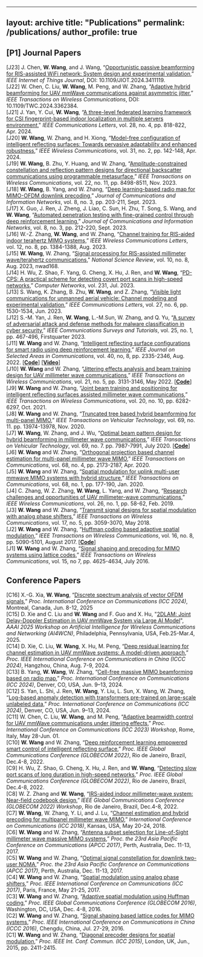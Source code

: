 ---
layout: archive
title: "Publications"
permalink: /publications/
author_profile: true
------
[P1] 
Journal Papers 
------
[J23] J. Chen, **W. Wang**, and J. Wang, “[Opportunistic passive beamforming for RIS-assisted WiFi network: System design and experimental validation](https://ieeexplore.ieee.org/document/10552124),” *IEEE Internet of Things Journal*, DOI: 10.1109/JIOT.2024.3411119. <br>
[J22] W. Chen, C. Liu, **W. Wang**, M. Peng, and W. Zhang, “[Adaptive hybrid beamforming for UAV mmWave communications against asymmetric jitter](https://ieeexplore.ieee.org/document/10436051),” *IEEE Transactions on Wireless Communications*, DOI: 10.1109/TWC.2024.3362384. <br>
[J21] J. Yan, Y. Cui, **W. Wang**, “[A three-level federated learning framework for CSI fingerprint-based indoor localization in multiple servers environment](https://ieeexplore.ieee.org/document/10412104)," *IEEE Communications Letters*, vol. 28, no. 4, pp. 818-822, Apr. 2024. <br>
[J20] **W. Wang**, W. Zhang, and H. Xiong, “[Model-free configuration of intelligent reflecting surfaces: Towards pervasive adaptability and enhanced robustness](https://ieeexplore.ieee.org/document/10049303),” *IEEE Wireless Communications*, vol. 31, no. 2, pp. 142-148, Apr. 2024. <br>
[J19] **W. Wang**, B. Zhu, Y. Huang, and W. Zhang, “[Amplitude-constrained constellation and reflection pattern designs for directional backscatter communications using programmable metasurface](https://ieeexplore.ieee.org/document/10097675),”  *IEEE Transactions on Wireless Communications*, vol. 22, no. 11, pp. 8498-8511, Nov. 2023. <br>
[J18] **W. Wang**, B. Yang, and W. Zhang, “[Deep learning-based radio map for MIMO-OFDM downlink precoding](https://ieeexplore.ieee.org/document/10272348),”  *Journal of Communications and Information Networks*, vol. 8, no. 3, pp. 203-211, Sept. 2023. <br>
[J17] X. Guo, J. Ren, J. Zheng, J. Liao, C. Sun, H. Zhu, T. Song, S. Wang, and **W. Wang**, “[Automated penetration testing with fine-grained control through deep reinforcement learning](https://ieeexplore.ieee.org/document/10272349),” *Journal of Communications and Information Networks*, vol. 8, no. 3, pp. 212-220, Sept. 2023. <br>
[J16] W.-Z. Zhang, **W. Wang**, and W. Zhang, “[Channel training for RIS-aided indoor terahertz MIMO systems,](https://ieeexplore.ieee.org/abstract/document/10123013)” *IEEE Wireless Communications Letters*, vol. 12, no. 8, pp. 1384-1388, Aug. 2023. <br>
[J15] **W. Wang**, W. Zhang, “[Signal processing for RIS-assisted millimeter wave/terahertz communications](https://academic.oup.com/nsr/advance-article-abstract/doi/10.1093/nsr/nwad168/7190655)," *National Science Review*, vol. 10, no. 8, Aug. 2023, nwad168. <br>
[J14] H. Wu, Z. Shao, F. Yang, G. Cheng, X. Hu, J. Ren, and **W. Wang**, “[PD-CPS: A practical scheme for detecting covert port scans in high-speed networks](https://doi.org/10.1016/j.comnet.2023.109825),”
*Computer Networks*, vol. 231, Jul. 2023. <br>
[J13] S. Wang, K. Zhang, B. Zhu, **W. Wang**, and Z. Zhang, “[Visible light communications for unmanned aerial vehicle: Channel modeling and experimental validation](https://ieeexplore.ieee.org/document/10103523),” *IEEE Communications Letters*, vol. 27, no. 6, pp. 1530-1534, Jun. 2023. <br>
[J12] S.-M. Yan, J. Ren, **W. Wang**, L.-M.Sun, W. Zhang, and Q. Yu, “[A survey of adversarial attack and defense methods for malware classification in cyber security](https://ieeexplore.ieee.org/document/9964330),” *IEEE Communications Surveys and Tutorials*, vol. 25, no. 1, pp. 467-496, Firstquarter 2023. <br>
[J11] **W. Wang** and W. Zhang, “[Intelligent reflecting surface configurations for smart radio using deep reinforcement learning](https://ieeexplore.ieee.org/document/9794416),” *IEEE Journal on Selected Areas in Communications*, vol. 40, no, 8, pp. 2335-2346, Aug. 2022. [[**Code**](https://github.com/WeiWang-WYS/IRSconfigurationDRL)] [[**Video**](https://weiwang-wys.github.io/talks/2022-12-7-talk)]<br>
[J10] **W. Wang** and W. Zhang, “[Jittering effects analysis and beam training design for UAV millimeter wave communications](https://ieeexplore.ieee.org/document/9573459),” *IEEE Transactions on Wireless Communications*, vol. 21, no. 5, pp. 3131-3146, May 2022. [[**Code**](https://github.com/WeiWang-WYS/Near-Field_Far-Field)]<br>
[J9] **W. Wang** and W. Zhang, “[Joint beam training and positioning for intelligent reflecting surfaces assisted millimeter wave communications](https://ieeexplore.ieee.org/document/9410435),” *IEEE Transactions on Wireless Communications*, vol. 20, no. 10, pp. 6282-6297, Oct. 2021. <br>
[J8] **W. Wang** and W. Zhang, “[Truncated tree based hybrid beamforming for multi-panel MIMO](https://ieeexplore.ieee.org/document/9199129/),” *IEEE Transactions on Vehicular Technology*, vol. 69, no. 11. pp. 13974-13978, Nov. 2020. <br>
[J7] **W. Wang**, W. Zhang, and J. Wu, “[Optimal beam pattern design for hybrid beamforming in millimeter wave communications](https://ieeexplore.ieee.org/document/9086134),” *IEEE Transactions on Vehicular Technology*, vol. 69, no. 7. pp. 7987-7991, July 2020. [[**Code**](https://github.com/WeiWang-WYS/BeamPatternDesign)] <br>
[J6] **W. Wang** and W. Zhang, “[Orthogonal projection based channel estimation for multi-panel millimeter wave MIMO](https://ieeexplore.ieee.org/document/8955809),” *IEEE Transactions on Communications*, vol. 68, no. 4, pp. 2173-2187, Apr. 2020. <br>
[J5] **W. Wang** and W. Zhang, “[Spatial modulation for uplink multi-user mmwave MIMO systems with hybrid structure](https://ieeexplore.ieee.org/document/8876878/),” *IEEE Transactions on Communications*, vol. 68, no. 1, pp. 177-190, Jan. 2020. <br>
[J4] C. Zhang, W. Z. Zhang, **W. Wang**, L. Yang, and W. Zhang, “[Research challenges and opportunities of UAV millimeter-wave communications](https://ieeexplore.ieee.org/document/8641426/),” *IEEE Wireless Communications*, vol. 26, no. 1, pp. 58-62, Feb. 2019. <br>
[J3] **W. Wang** and W. Zhang, “[Transmit signal designs for spatial modulation with analog phase shifters](http://ieeexplore.ieee.org/document/8299577/),” *IEEE Transactions on Wireless Communications*, vol. 17, no. 5, pp. 3059-3070, May 2018. <br>
[J2] **W. Wang** and W. Zhang, “[Huffman coding based adaptive spatial modulation](http://ieeexplore.ieee.org/document/7933242/),” *IEEE Transactions on Wireless Communications*, vol. 16, no. 8, pp. 5090-5101, August 2017. [[**Code**](https://github.com/WeiWang-WYS/Huffman-coding-based-adaptive-spatial-modulation)] <br>
[J1] **W. Wang** and W. Zhang, “[Signal shaping and precoding for MIMO systems using lattice codes](http://ieeexplore.ieee.org/xpl/articleDetails.jsp?arnumber=7435312),” *IEEE Transactions on Wireless Communications*, vol. 15, no 7, pp. 4625-4634, July 2016. <br>

Conference Papers
------
[C16] X.-G. Xia, **W. Wang**, “[Discrete spectrum analysis of vector OFDM signals](https://arxiv.org/pdf/2407.19503),” *Proc. International Conference on Communications (ICC 2024)*, Montreal, Canada, Jun. 8-12, 2025 <br>
[C15] D. Xie and C. Liu and **W. Wang** and F. Guo and X. Hu, "[2DLAM: Joint Delay-Doppler Estimation in UAV mmWave System via Large AI Model](https://openreview.net/forum?id=AbmUZ4oJoP)", *AAAI 2025 Workshop on Artificial Intelligence for Wireless Communications and Networking (AI4WCN)*, Philadelphia, Pennsylvania, USA, Feb.25-Mar.4, 2025. <br> 
[C14] D. Xie,  C. Liu, **W. Wang**, X. Hu, M. Peng, “[Deep residual learning for channel estimation in UAV mmWave systems: A model-driven approach](https://ieeexplore.ieee.org/document/10681783),” *Proc. IEEE International Conference on Communications in China (ICCC 2024)*, Hangzhou, China, Aug. 7-9, 2024. <br>
[C13] B. Yang, **W. Wang**, W. Zhang, “[Cell-free massive MIMO beamforming based on radio map](https://ieeexplore.ieee.org/document/10622568),” *Proc. International Conference on Communications (ICC 2024)*, Denver, CO, USA, Jun.  9–13, 2024. <br>
[C12] S. Yan, L. Shi, J. Ren, **W. Wang**, Y. Liu, L. Sun, X. Wang, W. Zhang, “[Log-based anomaly detection with transformers pre-trained on large-scale unlabeled data,](https://ieeexplore.ieee.org/document/10623067)” *Proc. International Conference on Communications (ICC 2024)*, Denver, CO, USA, Jun.  9–13, 2024. <br>
[C11] W. Chen, C. Liu, **W. Wang**, and M. Peng, “[Adaptive beamwidth control for UAV mmWave communications under jittering effects](https://ieeexplore.ieee.org/document/10283724),” *Proc. International Conference on Communications (ICC 2023) Workshop*, Rome, Italy,  May 28-Jun. 01. <br>
[C10] **W. Wang** and W. Zhang, “[Deep reinforcement learning empowered smart control of intelligent reflecting surface](https://ieeexplore.ieee.org/document/10000897/),” *Proc. IEEE Global Communications Conference (GLOBECOM 2022)*, Rio de Janeiro, Brazil, Dec.4-8, 2022. <br>
[C9] H. Wu, Z. Shao, G. Cheng, X. Hu, J. Ren, and **W. Wang**, “[Detecting slow port scans of long duration in high-speed networks](https://ieeexplore.ieee.org/document/10001708/),” *Proc. IEEE Global Communications Conference (GLOBECOM 2022)*, Rio de Janeiro, Brazil, Dec.4-8, 2022. <br>
[C8] W. Z. Zhang and **W. Wang**, “[IRS-aided indoor millimeter-wave system: Near-field codebook design](https://ieeexplore.ieee.org/document/10008623/),” *IEEE Global Communications Conference (GLOBECOM 2022) Workshop*, Rio de Janeiro, Brazil, Dec.4-8, 2022. <br>
[C7] **W. Wang**, W. Zhang, Y. Li, and J. Lu, “[Channel estimation and hybrid precoding for multipanel millimeter wave MIMO](https://ieeexplore.ieee.org/document/8422137),” *International Conference on Communications (ICC 2018)*, Kansas, USA, May 20-24, 2018. <br>
[C6] **W. Wang** and W. Zhang, “[Antenna subset selection for Line-of-Sight millimeter wave massive MIMO systems](https://ieeexplore.ieee.org/document/8304064/),” *Proc. the 23rd Asia Pacific Conference on Communications (APCC 2017)*, Perth, Australia, Dec. 11-13, 2017. <br>
[C5] **W. Wang** and W. Zhang, “[Optimal signal constellation for downlink two-user NOMA](http://ieeexplore.ieee.org/document/8304063/),” *Proc. the 23rd Asia Pacific Conference on Communications (APCC 2017)*, Perth, Australia, Dec. 11-13, 2017. <br>
[C4] **W. Wang** and W. Zhang, “[Spatial modulation using analog phase shifters](http://ieeexplore.ieee.org/xpl/articleDetails.jsp?arnumber=7997057),” *Proc. IEEE International Conference on Communications (ICC 2017)*, Paris, France, May 21-25, 2017. <br>
[C3] **W. Wang** and W. Zhang, “[Adaptive spatial modulation using Huffman coding](http://ieeexplore.ieee.org/xpl/articleDetails.jsp?arnumber=7841569),” *Proc. IEEE Global Communications Conference (GLOBECOM 2016)*, Washington, DC, USA, Dec. 4-8, 2016. <br>
[C2] **W. Wang** and W. Zhang, “[Signal shaping based lattice codes for MIMO systems](http://ieeexplore.ieee.org/xpl/articleDetails.jsp?arnumber=7636808),” *Proc. IEEE International Conference on Communications in China (ICCC 2016)*, Chengdu, China, Jul. 27-29, 2016. <br>
[C1] **W. Wang** and W. Zhang, “[Diagonal precoder designs for spatial modulation](http://ieeexplore.ieee.org/xpl/articleDetails.jsp?arnumber=7248686),” *Proc. IEEE Int. Conf. Commun. (ICC 2015)*, London, UK, Jun., 2015, pp. 2411-2415. <br>

